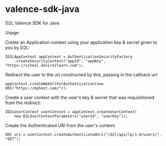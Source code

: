 valence-sdk-java
================

D2L Valence SDK for Java

Usage:

Create an Application context using your application key & secret given to you by D2L:

    ID2LAppContext appContext = AuthenticationSecurityFactory
        .createSecurityContext("appId", "appKey", "https://school.desire2learn.com");
    
Redirect the user to the uri constructed by this, passing in the callback url:

    appContext.createWebUrlForAuthentication(new URI("https://myhost.com/"));

Create a user context with the user's key & secret that was requisitioned from the redirect:

    ID2LUserContext userContext = appContext.createUserContext(
        new D2LUserContextParameters("userId", "userKey"));
        
Create the Authenticated URI from the user's context:

    URI uri = userContext.createAuthenticatedUri("/d2l/api/lp/1.0/users/", "GET");
